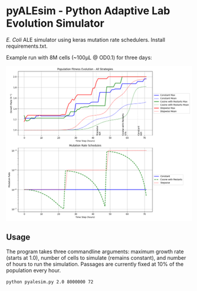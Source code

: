 # pyALEsim - Python Adaptive Lab Evolution Simulator
*E. Coli* ALE simulator using keras mutation rate schedulers. Install requirements.txt.

Example run with 8M cells (~100µL @ OD0.1) for three days:

![Example run](./example.png)

## Usage
The program takes three commandline arguments: maximum growth rate (starts at 1.0), number of cells to simulate (remains constant), and number of hours to run the simulation. Passages are currently fixed at 10% of the population every hour.

```bash
python pyalesim.py 2.0 8000000 72
```
